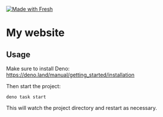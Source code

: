 [![Made with Fresh](https://fresh.deno.dev/fresh-badge-dark.svg)](https://fresh.deno.dev)

# My website

## Usage

Make sure to install Deno: https://deno.land/manual/getting_started/installation

Then start the project:

```
deno task start
```

This will watch the project directory and restart as necessary.
